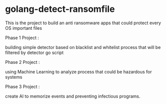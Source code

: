 # golang-detect-ransomfile
This is the project to build an anti ransomware apps that could protect every OS important files

Phase 1 Project :

building simple detector based on blacklist and whitelist process that will be filtered by detector go script

Phase 2 Project :

using Machine Learning to analyze process that could be hazardous for systems

Phase 3 Project :

create AI to memorize events and preventing infectious programs.
